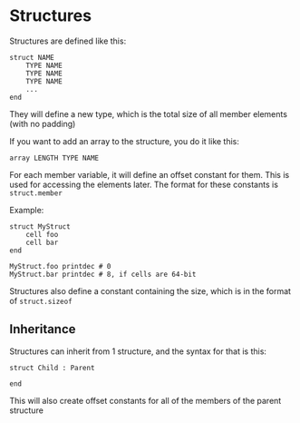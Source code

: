 # Structures

Structures are defined like this:
```
struct NAME
	TYPE NAME
	TYPE NAME
	TYPE NAME
	...
end
```

They will define a new type, which is the total size of all member elements (with no
padding)

If you want to add an array to the structure, you do it like this:

```
array LENGTH TYPE NAME
```

For each member variable, it will define an offset constant for them. This is used for
accessing the elements later. The format for these constants is `struct.member`

Example:
```
struct MyStruct
	cell foo
	cell bar
end

MyStruct.foo printdec # 0
MyStruct.bar printdec # 8, if cells are 64-bit
```

Structures also define a constant containing the size, which is in the format of
`struct.sizeof`

## Inheritance
Structures can inherit from 1 structure, and the syntax for that is this:

```
struct Child : Parent

end
```

This will also create offset constants for all of the members of the parent structure
